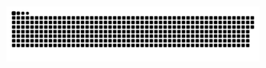![Snake Animation](https://raw.githubusercontent.com/laerttt/laerttt/output/github-contribution-grid-snake.svg)
